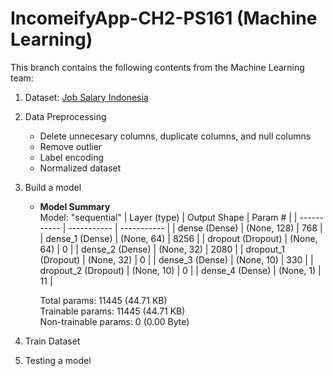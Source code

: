 # IncomeifyApp-CH2-PS161 (Machine Learning)
This branch contains the following contents from the Machine Learning team:
1. Dataset: [Job Salary Indonesia](https://www.kaggle.com/datasets/canggih/jog-description-and-salary-in-indonesia?select=train.csv)
   
2. Data Preprocessing
    - Delete unnecesary columns, duplicate columns, and null columns
    - Remove outlier
    - Label encoding
    - Normalized dataset
    
3. Build a model
      - **Model Summary**\
         Model: "sequential"
         | Layer (type) | Output Shape | Param # |
         | ----------- | ----------- | ----------- |
         | dense (Dense) | (None, 128) | 768 |
         | dense_1 (Dense) | (None, 64) | 8256 |
         | dropout (Dropout) | (None, 64) | 0 |
         | dense_2 (Dense) | (None, 32) | 2080 |
         | dropout_1 (Dropout) | (None, 32) | 0 |
         | dense_3 (Dense) | (None, 10) | 330 |
         | dropout_2 (Dropout) | (None, 10) | 0 |
         | dense_4 (Dense) | (None, 1) | 11 |
        
        Total params: 11445 (44.71 KB)\
        Trainable params: 11445 (44.71 KB)\
        Non-trainable params: 0 (0.00 Byte)
   
5. Train Dataset
6. Testing a model
